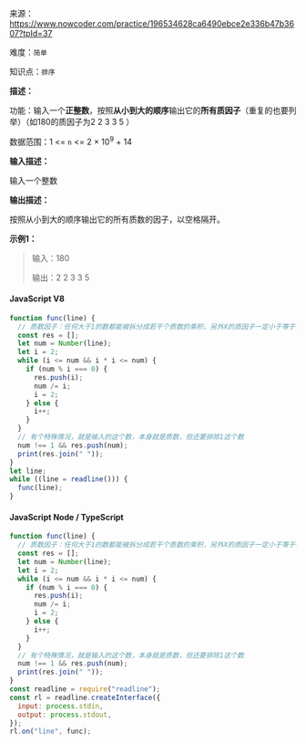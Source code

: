来源：<https://www.nowcoder.com/practice/196534628ca6490ebce2e336b47b3607?tpId=37>

难度：`简单`

知识点：`排序`

**描述：**

功能：输入一个**正整数**，按照**从小到大的顺序**输出它的**所有质因子**（重复的也要列举）（如180的质因子为2 2 3 3 5 ）

数据范围：1 <= `n` <= 2 × 10<sup>9</sup> + 14

**输入描述：**

输入一个整数

**输出描述：**

按照从小到大的顺序输出它的所有质数的因子，以空格隔开。

**示例1：**

> 输入：180
>
> 输出：2 2 3 3 5

<!-- tabs:start -->

#### **JavaScript V8**

```javascript
function func(line) {
  // 质数因子：任何大于1的数都能被拆分成若干个质数的乘积，另外X的质因子一定小于等于根号X，即质因子的范围为2到√X
  const res = [];
  let num = Number(line);
  let i = 2;
  while (i <= num && i * i <= num) {
    if (num % i === 0) {
      res.push(i);
      num /= i;
      i = 2;
    } else {
      i++;
    }
  }
  // 有个特殊情况，就是输入的这个数，本身就是质数，但还要排除1这个数
  num !== 1 && res.push(num);
  print(res.join(" "));
}
let line;
while ((line = readline())) {
  func(line);
}
```

#### **JavaScript Node / TypeScript**

```javascript
function func(line) {
  // 质数因子：任何大于1的数都能被拆分成若干个质数的乘积，另外X的质因子一定小于等于根号X，即质因子的范围为2到√X
  const res = [];
  let num = Number(line);
  let i = 2;
  while (i <= num && i * i <= num) {
    if (num % i === 0) {
      res.push(i);
      num /= i;
      i = 2;
    } else {
      i++;
    }
  }
  // 有个特殊情况，就是输入的这个数，本身就是质数，但还要排除1这个数
  num !== 1 && res.push(num);
  print(res.join(" "));
}
const readline = require("readline");
const rl = readline.createInterface({
  input: process.stdin,
  output: process.stdout,
});
rl.on("line", func);
```

<!-- tabs:end -->
